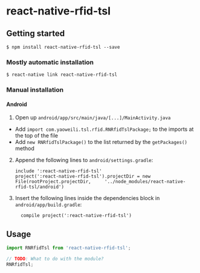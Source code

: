 
# react-native-rfid-tsl

## Getting started

`$ npm install react-native-rfid-tsl --save`

### Mostly automatic installation

`$ react-native link react-native-rfid-tsl`

### Manual installation


#### Android

1. Open up `android/app/src/main/java/[...]/MainActivity.java`
  - Add `import com.yaoweili.tsl.rfid.RNRfidTslPackage;` to the imports at the top of the file
  - Add `new RNRfidTslPackage()` to the list returned by the `getPackages()` method
2. Append the following lines to `android/settings.gradle`:
  	```
  	include ':react-native-rfid-tsl'
  	project(':react-native-rfid-tsl').projectDir = new File(rootProject.projectDir, 	'../node_modules/react-native-rfid-tsl/android')
  	```
3. Insert the following lines inside the dependencies block in `android/app/build.gradle`:
  	```
      compile project(':react-native-rfid-tsl')
  	```


## Usage
```javascript
import RNRfidTsl from 'react-native-rfid-tsl';

// TODO: What to do with the module?
RNRfidTsl;
```
  
